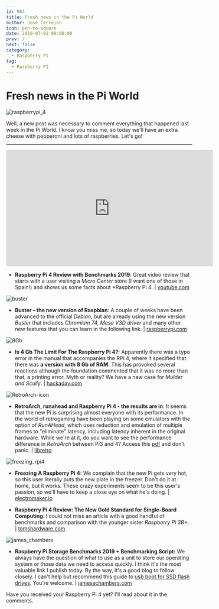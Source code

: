 ```yaml
---
id: 904
title: Fresh news in the Pi World
author: Jose Cerrejon
icon: pen-to-square
date: 2019-07-02 09:00:00
prev: /
next: false
category:
  - Raspberry PI
tag:
  - Raspberry PI
---
```


# Fresh news in the Pi World

![raspberrypi_4](/images/2019/07/raspberrypi_4.jpg)

Well, a new post was necessary to comment everything that happened last week in the Pi World. I know you miss me, so today we'll have an extra cheese with pepperoni and lots of raspberries. Let's go!

- - -
<iframe width="560" height="315" src="https://www.youtube.com/embed/eVqz8qBJSZ0" frameborder="0" allow="accelerometer; autoplay; encrypted-media; gyroscope; picture-in-picture" allowfullscreen></iframe>

* **Raspberry Pi 4 Review with Benchmarks 2019**: Great video review that starts with a user visiting a  *Micro Center* store (I want one of those in Spain!) and shows us some facts about *Raspberry Pi 4. | [youtube.com](https://www.youtube.com/watch?v=Mo149duJ73I)

![buster](/images/2019/07/buster.png)

* **Buster – the new version of Raspbian**: A couple of weeks have been advanced to the official *Debian*, but are already using the new version *Buster* that includes *Chromium 74, Mesa V3D driver* and many other new features that you can learn in the following link. | [raspberrypi.com](https://www.raspberrypi.org/blog/buster-the-new-version-of-raspbian/)

![8Gb](/images/2019/07/8Gb.png)

* **Is 4 Gb The Limit For The Raspberry Pi 4?**: Apparently there was a typo error in the manual that accompanies the RPi 4, where it specified that there was **a version with 8 Gb of RAM**. This has provoked several reactions although the foundation commented that it was no more than that, a printing error. Myth or reality? We have a new case for *Mulder and Scully*. | [hackaday.com](https://hackaday.com/2019/06/25/is-4gb-the-limit-for-the-raspberry-pi-4/)

![RetroArch-icon](/images/2019/07/RetroArch-icon.png)

* **RetroArch, runahead and Raspberry Pi 4 - the results are in**: It seems that the new Pi is surprising almost everyone with its performance. In the world of retrogaming have been playing on some emulators with the option of *RunAHead*, which uses reduction and emulation of multiple frames to "eliminate" latency, including latency inherent in the original hardware. While we're at it, do you want to see the performance difference in *RetroArch* between Pi3 and 4? Access this [pdf](https://www.docdroid.net/OgeIvtm/rpi203420comparison20sheet.pdf) and don't panic. | [libretro](https://www.libretro.com/index.php/retroarch-runahead-and-raspberry-pi-4-the-results-are-in/)

![freezing_rpi4](/images/2019/07/freezing_rpi4.jpg)

* **Freezing A Raspberry Pi 4:** We complain that the new Pi gets very hot, so this user literally puts the new plate in the freezer. Don't do it at home, but it works. These crazy experiments seem to be this user's passion, so we'll have to keep a close eye on what he's doing. | [electromaker.io](https://www.electromaker.io/project/view/freezing-a-raspberry-pi-4)

* **Raspberry Pi 4 Review: The New Gold Standard for Single-Board Computing**: I could not miss an article with a good handful of benchmarks and comparison with the younger sister *Raspberry Pi 3B+*. | [tomshardware.com](https://www.tomshardware.com/reviews/raspberry-pi-4-b,6193.html)

![james_chambers](/images/2019/07/james_chambers.jpg)

* **Raspberry Pi Storage Benchmarks 2019 + Benchmarking Script:** We always have the question of what to use as a unit to store our operating system or those data we need to access quickly. I think it's the most valuable link I publish today. By the way, it's a good blog to follow closely. I can't help but recommend this guide to [usb boot for SSD flash drives](https://jamesachambers.com/raspberry-pi-4-usb-boot-config-guide-for-ssd-flash-drives/). You're welcome. | [jamesachambers.com](https://jamesachambers.com/raspberry-pi-storage-benchmarks-2019-benchmarking-script/)

Have you received your Raspberry Pi 4 yet? I'll read about it in the comments.
